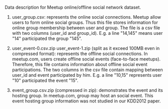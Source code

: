 
Data description for Meetup online/offline social network dataset.

1. user_group.csv: represents the online social connections. Meetup allow users
  to form online social groups. Thus this file stores information for online
  group membership between user and group. The file is a csv file with two
  columns (user_id and group_id).
  E.g. a line "14,145" means user "14" participated the group "145".

2. user_event-0.csv.zip user_event-1.zip (split as it exceed 100MB even in compressed format):
  represents the offline social connections. In meetup.com,
  users create offline social events (face-to-face meetups). Therefore, this
  file contains information about offline social event participations. The two
  columns in the csv file contain mapping between user_id and event
  participated by him. E.g. a line "10,15" represents user "10" participated
  the event "15".

3. event_group.csv.zip (compressed in zip): demonstrates the event and its hosting group. In meetup.com,
  group may host an social event. This event hosting group information was not
  studied in our KDD2012 paper.


